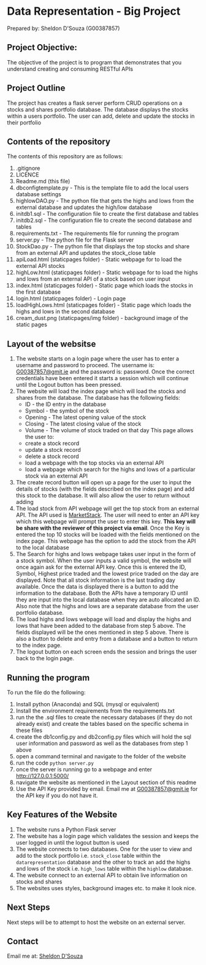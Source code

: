 # Data Representation - Big Project
Prepared by: Sheldon D'Souza (G00387857)

## Project Objective:

The objective of the project is to program that demonstrates that you understand creating and consuming RESTful APIs

## Project Outline

The project has creates a flask server perform CRUD operations on a stocks and shares portfolio database. The database displays the stocks within a users portfolio. The user can add, delete and update the stocks in their portfolio 

## Contents of the repository

The contents of this repository are as follows:

1. .gitignore
2. LICENCE
3. Readme.md (this file)
4. dbconfigtemplate.py - This is the template file to add the local users database settings 
5. highlowDAO.py - The python file that gets the highs and lows from the external database and updates the high/low database
6. initdb1.sql - The configuration file to create the first database and tables
7. initdb2.sql - The configuration file to create the second database and tables
8. requirements.txt - The requirements file for running the program
9. server.py - The python file for the Flask server
10. StockDao.py - The python file that displays the top stocks and share from an external API and updates the stock_close table
11. apiLoad.html (staticpages folder) - Static webpage for to load the external API stocks
12. highLow.html (staticpages folder) -  Static webpage for to load the highs and lows from an external API of a stock based on user input
13. index.html (staticpages folder) - Static page which loads the stocks in the first database
14. login.html (staticpages folder) - Login page
15. loadHighLows.html (staticpages folder) - Static page which loads the highs and lows in the second database 
16. cream_dust.png (staticpages/img folder) - background image of the static pages 


## Layout of the websitse
1. The website starts on a login page where the user has to enter a username and password to proceed. The username is: G00387857@gmit.ie and the password is: password. Once the correct credentials have been entered it starts a session which will continue until the Logout button has been pressed.
2. The website will load the index page which will load the stocks and shares from the database. The database has the following fields:
	- ID - the ID entry in the database
	- Symbol - the symbol of the stock
	- Opening - The latest opening value of the stock
	- Closing - The latest closing value of the stock
	- Volume - The volume of stock traded on that day
This page  allows the user to:
	- create a stock record
	- update a stock record
	- delete a stock record
	- load a webpage with the top stocks via an external API
	- load a webpage which search for the highs and lows of a particular stock via an external API
3. The create record button will open up a page for the user to input the details of stocks (with the fields described on the index page) and add this stock to the database. It will also allow the user to return without adding
4. The load stock from API webpage will get the top stock from an external API. The API used is [MarketStack](https://marketstack.com/documentation). The user will need to enter an API key which this webpage will prompt the user to enter this key. <b>This key will be share with the reviewer of this project via email</b>. Once the Key is entered the top 10 stocks will be loaded with the fields mentioned on the index page. This webpage has the option to add the stock from the API to the local database
5. The Search for highs and lows webpage takes user input in the form of a stock symbol. When the user inputs a valid symbol, the website will once again ask for the external API key. Once this is entered the ID, Symbol, Highest price traded and the lowest price traded on the day are displayed. Note that all stock information is the last trading day available. Once the data is displayed there is a button to add the information to the database. Both the APIs have a temporary ID until they are input into the local database when they are auto allocated an ID. Also note that the highs and lows are a separate database from the user portfolio database.
6. The load highs and lows webpage will load and display the highs and lows that have been added to the database from step 5 above. The fields displayed will be the ones mentioned in step 5 above. There is also a button to delete and entry from a database and a button to return to the index page.
7. The logout button on each screen ends the session and brings the user back to the login page. 


## Running the program

To run the file do the following:

1. Install python (Anaconda) and SQL (mysql or equivalent)
2. Install the environment requirements from the requirements.txt
3. run the the .sql files to create the necessary databases (if they do not already exist) and create the tables based on the specific schema in these files
4. create the db1config.py and db2config.py files which will hold the sql user information and password as well as the databases from step 1 above
5. open a command terminal and navigate to the folder of the website
6. run the code ```python server.py```
7. once the server is running go to a webpage and enter http://127.0.0.1:5000/
8. navigate the website as mentioned in the Layout section of this readme
9. Use the API Key provided by email. Email me at G00387857@gmit.ie for the API key if you do not have it. 

## Key Features of the Website

1. The website runs a Python Flask server
2. The website has a login page which validates the session and keeps the user logged in until the logout button is used
3. The website connects to two databases. One for the user to view and add to the stock portfolio i.e. `stock_close` table within the `datarepresentation` database and the other to track an add the highs and lows of the stock i.e. `high_lows` table within the `highlow` database.
4. The website connect to an external API to obtain live information on stocks and shares
5. The websites uses styles, background images etc. to make it look nice.

## Next Steps

Next steps will be to attempt to host the website on an external server. 

## Contact
Email me at: [Sheldon D'Souza](G00387857@gmit.ie)